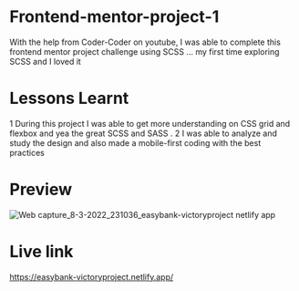 # Frontend-mentor-project-1

With the help from Coder-Coder on youtube, I was able to complete this frontend mentor project challenge using SCSS ... my first time exploring SCSS and I loved it

# Lessons Learnt

1 During this project I was able to get more understanding on CSS grid and flexbox and yea the great SCSS and SASS .
2 I was able to analyze and study the design and also made a mobile-first coding with the best practices

# Preview 

![Web capture_8-3-2022_231036_easybank-victoryproject netlify app](https://user-images.githubusercontent.com/71198309/157334619-142c56e5-3d5b-4e5f-9191-28475d69cd87.jpeg)

# Live link

https://easybank-victoryproject.netlify.app/
